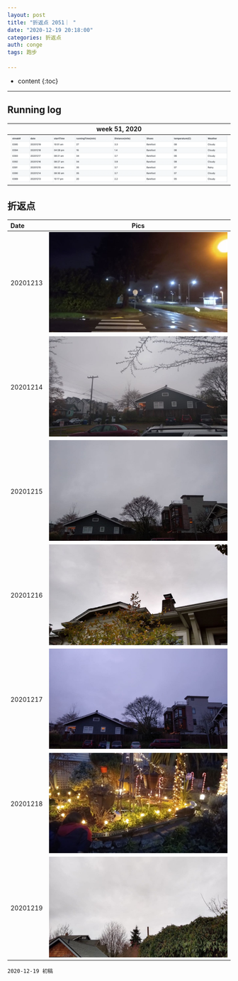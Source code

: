 ```yaml
---
layout: post
title: "折返点 2051｜ "
date: "2020-12-19 20:18:00"
categories: 折返点
auth: conge
tags: 跑步

---
```

* content
{:toc}


----

## Running log
|week 51, 2020|
|:----:|
|![Running log, week 47, 2020](/assets/images/折返点/2020_wk51.png)|


## 折返点

|Date|Pics|
|:----|:----:|
|20201213|![20201213.jpg](/assets/images/折返点/20201213.jpg)  |
|20201214|![20201214.jpg](/assets/images/折返点/20201214.jpg)  |
|20201215|![20201215.jpg](/assets/images/折返点/20201215.jpg)  |
|20201216|![20201216.jpg](/assets/images/折返点/20201216.jpg)  |
|20201217|![20201217.jpg](/assets/images/折返点/20201217.jpg)  |
|20201218|![20201218.jpg](/assets/images/折返点/20201218.jpg)  |
|20201219|![20201219.jpg](/assets/images/折返点/20201219.jpg)  |


```
2020-12-19 初稿
```